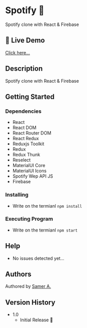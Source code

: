 # Spotify 🚀

Spotify clone with React & Firebase

## 🔴 Live Demo

[Click here...](https://samer-spotify.firebaseapp.com)

## Description

Spotify clone with React & Firebase

## Getting Started

### Dependencies

- React
- React DOM
- React Router DOM
- React Redux
- Reduxjs Toolkit
- Redux
- Redux Thunk
- Reselect
- MaterialUI Core
- MaterialUI Icons
- Spotify Wep API JS
- Firebase

### Installing

- Write on the termianl `npm install`

### Executing Program

- Write on the termianl `npm start`

## Help

- No issues detected yet...

## Authors

Authored by [Samer A.](https://cleversamer.web.app/)

## Version History

- 1.0
  - Initial Release 🚀
